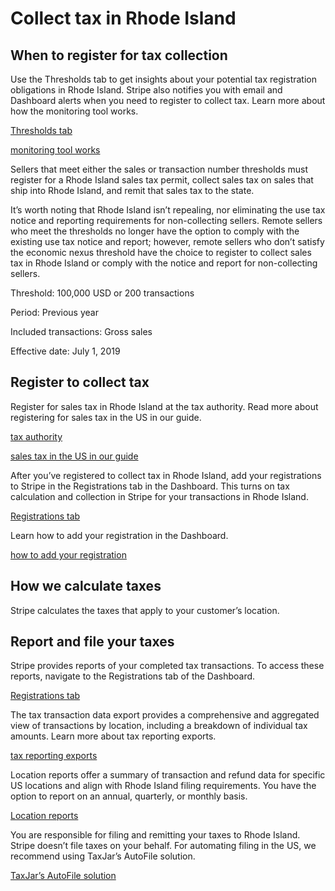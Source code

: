 # Collect tax in Rhode Island

## When to register for tax collection

Use the Thresholds tab to get insights about your potential tax registration obligations in Rhode Island. Stripe also notifies you with email and Dashboard alerts when you need to register to collect tax. Learn more about how the monitoring tool works.

[Thresholds tab](https://dashboard.stripe.com/tax/thresholds)

[monitoring tool works](/tax/monitoring)

Sellers that meet either the sales or transaction number thresholds must register for a Rhode Island sales tax permit, collect sales tax on sales that ship into Rhode Island, and remit that sales tax to the state.

It’s worth noting that Rhode Island isn’t repealing, nor eliminating the use tax notice and reporting requirements for non-collecting sellers. Remote sellers who meet the thresholds no longer have the option to comply with the existing use tax notice and report; however, remote sellers who don’t satisfy the economic nexus threshold have the choice to register to collect sales tax in Rhode Island or comply with the notice and report for non-collecting sellers.

Threshold: 100,000 USD or 200 transactions

Period: Previous year

Included transactions: Gross sales

Effective date: July 1, 2019

## Register to collect tax

Register for sales tax in Rhode Island at the tax authority. Read more about registering for sales tax in the US in our guide.

[tax authority](https://tax.ri.gov/tax-sections/sales-excise-taxes/sales-use-tax)

[sales tax in the US in our guide](https://stripe.com/guides/sales-tax-registration-process-us)

After you’ve registered to collect tax in Rhode Island, add your registrations to Stripe in the Registrations tab in the Dashboard. This turns on tax calculation and collection in Stripe for your transactions in Rhode Island.

[Registrations tab](https://dashboard.stripe.com/tax/registrations?location=us-ri)

Learn how to add your registration in the Dashboard.

[how to add your registration](/tax/registering#track-your-registrations-in-the-tax-dashboard)

## How we calculate taxes

Stripe calculates the taxes that apply to your customer’s location.

## Report and file your taxes

Stripe provides reports of your completed tax transactions. To access these reports, navigate to the Registrations tab of the Dashboard.

[Registrations tab](https://dashboard.stripe.com/tax/registrations)

The tax transaction data export provides a comprehensive and aggregated view of transactions by location, including a breakdown of individual tax amounts. Learn more about tax reporting exports.

[tax reporting exports](/tax/reports#exports)

Location reports offer a summary of transaction and refund data for specific US locations and align with Rhode Island filing requirements. You have the option to report on an annual, quarterly, or monthly basis.

[Location reports](/tax/reports#us-location-reports)

You are responsible for filing and remitting your taxes to Rhode Island. Stripe doesn’t file taxes on your behalf. For automating filing in the US, we recommend using TaxJar’s AutoFile solution.

[TaxJar’s AutoFile solution](https://go.taxjar.com/2021StripeTaxInquiry_LP-01-Request.html)

